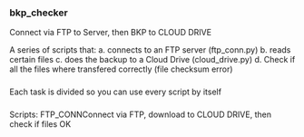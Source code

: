 ### bkp_checker ###

Connect via FTP to Server, then BKP to CLOUD DRIVE

A series of scripts that:
  a. connects to an FTP server (ftp_conn.py)
  b. reads certain files
  c. does the backup to a Cloud Drive (cloud_drive.py)
  d. Check if all the files where transfered correctly (file checksum error)

### 
Each task is divided so you can use every script by itself
###

Scripts: FTP_CONNConnect via FTP, download to CLOUD DRIVE, then check if files OK
